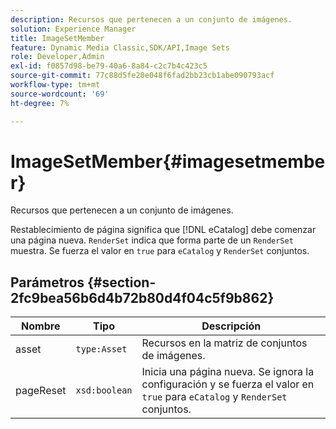```yaml
---
description: Recursos que pertenecen a un conjunto de imágenes.
solution: Experience Manager
title: ImageSetMember
feature: Dynamic Media Classic,SDK/API,Image Sets
role: Developer,Admin
exl-id: f0857d98-be79-40a6-8a84-c2c7b4c423c5
source-git-commit: 77c88d5fe20e048f6fad2bb23cb1abe090793acf
workflow-type: tm+mt
source-wordcount: '69'
ht-degree: 7%

---
```


# ImageSetMember{#imagesetmember}

Recursos que pertenecen a un conjunto de imágenes.

Restablecimiento de página significa que [!DNL eCatalog] debe comenzar una página nueva. `RenderSet` indica que forma parte de un `RenderSet` muestra. Se fuerza el valor en `true` para `eCatalog` y `RenderSet` conjuntos.

## Parámetros {#section-2fc9bea56b6d4b72b80d4f04c5f9b862}

| Nombre | Tipo | Descripción |
|---|---|---|
| asset | `type:Asset` | Recursos en la matriz de conjuntos de imágenes. |
| pageReset | `xsd:boolean` | Inicia una página nueva. Se ignora la configuración y se fuerza el valor en `true` para `eCatalog` y `RenderSet` conjuntos. |
